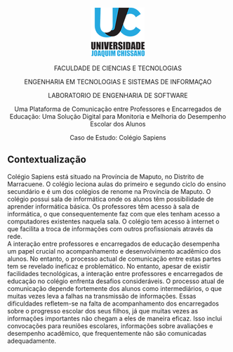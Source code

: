   <p align="center"> <img  src="./ujc.png"> </p>
  <p align="center"> FACULDADE DE CIENCIAS E TECNOLOGIAS </p>
  <p align="center"> ENGENHARIA EM TECNOLOGIAS E SISTEMAS DE INFORMAÇAO </p>
  <p align="center"> LABORATORIO DE ENGENHARIA DE SOFTWARE </p>
 <p align="center"> Uma Plataforma de Comunicação entre Professores e Encarregados de Educação: Uma Solução Digital para Monitoria e Melhoria do Desempenho Escolar dos Alunos </p>
 <p align="center"> Caso de Estudo: Colégio Sapiens </p>

 
## Contextualização
Colégio Sapiens está situado na Província de Maputo, no Distrito de Marracuene. O colégio leciona aulas do primeiro e segundo ciclo do ensino secundário e é um dos colégios de renome na Província de Maputo. O colégio possui sala de informática onde os alunos têm possibilidade de aprender informática básica. Os professores têm acesso à sala de informática, o que consequentemente faz com que eles tenham acesso a computadores existentes naquela sala. O colégio tem acesso à internet o que facilita a troca de informações com outros profissionais através da rede. <br>
A interação entre professores e encarregados de educação desempenha um papel crucial no acompanhamento e desenvolvimento acadêmico dos alunos. No entanto, o processo actual de comunicação entre estas partes tem se revelado ineficaz e problemático. No entanto, apesar de existir facilidades tecnológicas, a interação entre professores e encarregados de educação no colégio enfrenta desafios consideráveis. O processo atual de comunicação depende fortemente dos alunos como intermediários, o que muitas vezes leva a falhas na transmissão de informações. Essas dificuldades refletem-se na falta de acompanhamento dos encarregados sobre o progresso escolar dos seus filhos, já que muitas vezes as informações importantes não chegam a eles de maneira eficaz. Isso inclui convocações para reuniões escolares, informações sobre avaliações e desempenho acadêmico, que frequentemente não são comunicadas adequadamente. <br>
